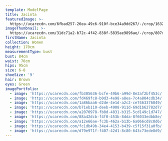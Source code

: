 ```yaml
---
template: ModelPage
title: Jacinta
featuredImage: >-
  https://ucarecdn.com/6fbad257-26ea-49c6-910f-bce34a9dd267/-/crop/1632x895/0,258/-/preview/
imageThumbnail: >-
  https://ucarecdn.com/31dc71a2-b72c-4f42-838f-5835ae9896ae/-/crop/807x1118/513,201/-/preview/
firstName: Jacinta
collection: Women
height: 170cm
measurementType: bust
bust: 84cm
waist: 70cm
hips: 95cm
size: 6-8
shoeSize: '9'
hair: Brown
eyes: Green
imagePortfolio:
  - image: 'https://ucarecdn.com/fb305636-bcfe-49b6-a99d-8e2af2bf453c/'
  - image: 'https://ucarecdn.com/fd469fc8-b0d3-4e98-a8ea-7c4a804cdb34/'
  - image: 'https://ucarecdn.com/1a86baa6-d2de-4e1d-a2c2-ce7463376849/'
  - image: 'https://ucarecdn.com/b71eb110-deeb-4908-911d-69d1b62782d7/'
  - image: 'https://ucarecdn.com/a2070978-fb8d-4831-b315-5cd149c1d747/'
  - image: 'https://ucarecdn.com/88a42dcb-f4f0-453b-8dda-8f6033edbb8e/'
  - image: 'https://ucarecdn.com/a12e66ae-fc3b-462a-b13b-6a066cd8c0d6/'
  - image: 'https://ucarecdn.com/fc1db49b-34e4-4153-b439-c5f15f31a0fb/'
  - image: 'https://ucarecdn.com/d79e971f-f407-42d1-8c80-643c73ede8d9/'
---
```


